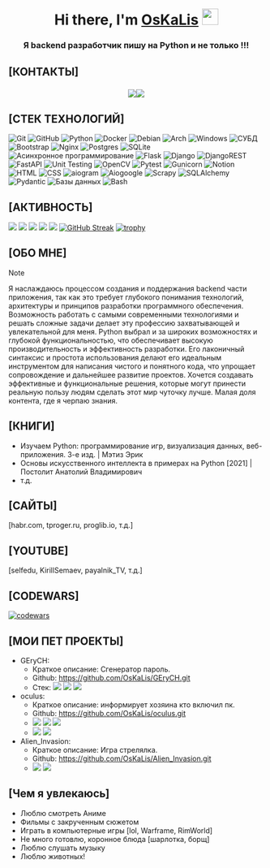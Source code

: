 <h1 align="center">Hi there, I'm <a href="https://daniilshat.ru/" target="_blank">OsKaLis</a> 
<img src="https://github.com/blackcater/blackcater/raw/main/images/Hi.gif" height="32"/></h1>
<h3 align="center">Я backend разработчик пишу на Python и не только !!!</h3>

## [КОНТАКТЫ]
<h3 align="center"><img src="https://img.shields.io/badge/Telegram:_-@OskaLis-Green"><img src="https://img.shields.io/badge/Mail:_-oskaLis@yandex.ru-Green"></h3>

## [СТЕК ТЕХНОЛОГИЙ]
![Git](https://img.shields.io/badge/git-%23F05033.svg?style=for-the-badge&logo=git&logoColor=white)
![GitHub](https://img.shields.io/badge/github-%23121011.svg?style=for-the-badge&logo=github&logoColor=white)
![Python](https://img.shields.io/badge/python-3670A0?style=for-the-badge&logo=python&logoColor=ffdd54)
![Docker](https://img.shields.io/badge/docker-%230db7ed.svg?style=for-the-badge&logo=docker&logoColor=white)
![Debian](https://img.shields.io/badge/Debian-D70A53?style=for-the-badge&logo=debian&logoColor=white)
![Arch](https://img.shields.io/badge/Arch%20Linux-1793D1?logo=arch-linux&logoColor=fff&style=for-the-badge)
![Windows](https://img.shields.io/badge/Windows-0078D6?style=for-the-badge&logo=windows&logoColor=white)
![СУБД](https://img.shields.io/badge/СУБД-0078D6?style=for-the-badge)
![Bootstrap](https://img.shields.io/badge/bootstrap-%238511FA.svg?style=for-the-badge&logo=bootstrap&logoColor=white)
![Nginx](https://img.shields.io/badge/nginx-%23009639.svg?style=for-the-badge&logo=nginx&logoColor=white)
![Postgres](https://img.shields.io/badge/postgres-%23316192.svg?style=for-the-badge&logo=postgresql&logoColor=white)
![SQLite](https://img.shields.io/badge/sqlite-%2307405e.svg?style=for-the-badge&logo=sqlite&logoColor=white)
![Асинхронное программирование](https://img.shields.io/badge/Асинхронное_программирование-0078D6?style=for-the-badge)
![Flask](https://img.shields.io/badge/flask-%23000.svg?style=for-the-badge&logo=flask&logoColor=white)
![Django](https://img.shields.io/badge/django-%23092E20.svg?style=for-the-badge&logo=django&logoColor=white)
![DjangoREST](https://img.shields.io/badge/DJANGO-REST-ff1709?style=for-the-badge&logo=django&logoColor=white&color=ff1709&labelColor=gray)
![FastAPI](https://img.shields.io/badge/FastAPI-005571?style=for-the-badge&logo=fastapi)
![Unit Testing](https://img.shields.io/badge/Unit_Testing-0078D6?style=for-the-badge)
![OpenCV](https://img.shields.io/badge/opencv-%23white.svg?style=for-the-badge&logo=opencv&logoColor=white)
![Pytest](https://img.shields.io/badge/Pytest-0078D9?style=for-the-badge)
![Gunicorn](https://img.shields.io/badge/gunicorn-%298729.svg?style=for-the-badge&logo=gunicorn&logoColor=white)
![Notion](https://img.shields.io/badge/Notion-%23000000.svg?style=for-the-badge&logo=notion&logoColor=white)
![HTML](https://img.shields.io/badge/html-%23E34F26.svg?style=for-the-badge&logoColor=white)
![CSS](https://img.shields.io/badge/css-%231572B6.svg?style=for-the-badge&logoColor=white)
![aiogram](https://img.shields.io/badge/aiogram-%23000000.svg?style=for-the-badge&logoColor=white)
![Aiogoogle](https://img.shields.io/badge/Aiogoogle-%23000000.svg?style=for-the-badge&logoColor=white)
![Scrapy](https://img.shields.io/badge/Scrapy-%23000000.svg?style=for-the-badge&logoColor=white)
![SQLAlchemy](https://img.shields.io/badge/SQLAlchemy-%23000000.svg?style=for-the-badge&logoColor=white)
![Pydantic](https://img.shields.io/badge/Pydantic-%23000000.svg?style=for-the-badge&logoColor=white)
![Базы данных](https://img.shields.io/badge/Базы_данных-%23000000.svg?style=for-the-badge&logoColor=white)
![Bash](https://img.shields.io/badge/Bash-%23000000.svg?style=for-the-badge&logoColor=white)

## [АКТИВНОСТЬ]
![](https://github-profile-summary-cards.vercel.app/api/cards/profile-details?username=OsKaLis&theme=dark)
![](https://github-profile-summary-cards.vercel.app/api/cards/most-commit-language?username=OsKaLis&theme=dark)
![](https://github-profile-summary-cards.vercel.app/api/cards/repos-per-language?username=OsKaLis&theme=dark)
![](https://github-profile-summary-cards.vercel.app/api/cards/stats?username=OsKaLis&theme=dark)
![](https://github-profile-summary-cards.vercel.app/api/cards/productive-time?username=OsKaLis&theme=dark)
[![GitHub Streak](http://github-readme-streak-stats.herokuapp.com?user=OsKaLis&theme=dark&locale=ru)](https://git.io/streak-stats)
[![trophy](https://github-profile-trophy.vercel.app/?username=OsKaLis)](https://github.com/ryo-ma/github-profile-trophy)

## [ОБО МНЕ]
> [!NOTE]
> Я наслаждаюсь процессом создания и поддержания backend части приложения,
> так как это требует глубокого понимания технологий, архитектуры и принципов
> разработки программного обеспечения. Возможность работать с самыми
> современными технологиями и решать сложные задачи делает эту профессию
> захватывающей и увлекательной для меня.
> Python выбрал и за широких возможностях и глубокой функциональностью,
> что обеспечивает высокую производительность и эффективность разработки.
> Его лаконичный синтаксис и простота использования делают его идеальным
> инструментом для написания чистого и понятного кода, что упрощает
> сопровождение и дальнейшее развитие проектов.
> Хочется создавать эффективные и функциональные решения, которые могут
> принести реальную пользу людям сделать этот мир чуточку лучше.
> Малая доля контента, где я черпаю знания.

## [КНИГИ]
- Изучаем Python: программирование игр, визуализация данных, веб-приложения. 3-е изд. | Мэтиз Эрик
- Основы искусственного интеллекта в примерах на Python [2021] | Постолит Анатолий Владимирович
- т.д.
## [САЙТЫ]
[habr.com, tproger.ru, proglib.io, т.д.]
## [YOUTUBE]
[selfedu, KirillSemaev, payalnik_TV, т.д.]
## [CODEWARS]
[![codewars](https://www.codewars.com/users/oskaLis/badges/large)](https://www.codewars.com/users/oskaLis)
## [МОИ ПЕТ ПРОЕКТЫ]
* GEryCH:
  * Краткое описание:  Сгенератор пароль.  
  * Github:  https://github.com/OsKaLis/GEryCH.git
  * Стек:  <img src="https://img.shields.io/badge/Python_-3.9.10-Green"> <img src="https://img.shields.io/badge/Tkinter_-8.6-blue"> <img src="https://img.shields.io/badge/Pyperclip_-1.8.2-red">
* oculus:
  * Краткое описание:  информирует хозяина кто включил пк.
  * Github:  https://github.com/OsKaLis/oculus.git
  * <img src="https://img.shields.io/badge/Python_-3.9.10-Green"> <img src="https://img.shields.io/badge/pyrogram_-2.0.106-blue"> <img src="https://img.shields.io/badge/OpenCV_-4.8.1.78-red">
  * <img src="https://img.shields.io/badge/python_dotenv_-1.0.1-aqua"> <img src="https://img.shields.io/badge/PySocks_-1.7.1-white">
* Alien_Invasion:
  * Краткое описание: Игра стрелялка.
  * Github:  https://github.com/OsKaLis/Alien_Invasion.git
  * <img src="https://img.shields.io/badge/Python_-3.9.10-Green"> <img src="https://img.shields.io/badge/pygame_-2.5.2-blue">
## [Чем я увлекаюсь]
- Люблю смотреть Аниме
- Фильмы с закрученным сюжетом
- Играть в компьютерные игры [lol, Warframe, RimWorld]
- Не много готовлю, коронное блюда [шарлотка, борщ]
- Люблю слушать музыку
- Люблю животных!

